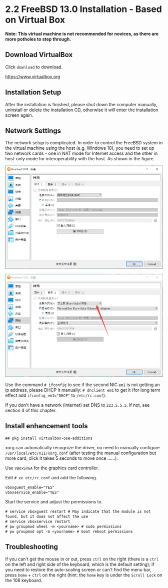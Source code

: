 # 2.2 FreeBSD 13.0 Installation - Based on Virtual Box

**Note: This virtual machine is not recommended for novices, as there are more potholes to step through.**

## Download VirtualBox

Click `download` to download.

<https://www.virtualbox.org>

## Installation Setup

After the installation is finished, please shut down the computer manually, uninstall or delete the installation CD, otherwise it will enter the installation screen again.

## Network Settings

The network setup is complicated. In order to control the FreeBSD system in the virtual machine using the host (e.g. Windows 10), you need to set up two network cards - one in NAT mode for Internet access and the other in host-only mode for interoperability with the host. As shown in the figure.

![](../.gitbook/assets/QQ图片20211231155133.png)

![](../.gitbook/assets/QQ图片20211231155139.png)

Use the command `# ifconfig` to see if the second NIC `em1` is not getting an ip address, please DHCP it manually: `# dhclient em1` to get it (for long term effect add `ifconfig_em1="DHCP"` to `/etc/rc.conf`).

If you don't have a network (internet) set DNS to `223.5.5.5`. If not, see section 4 of this chapter.

## Install enhancement tools

```
## pkg install virtualbox-ose-additions
```

xorg can automatically recognize the driver, no need to manually configure `/usr/local/etc/X11/xorg.conf` (after testing the manual configuration but more card, click it takes 5 seconds to move once ......).

Use `VBoxSVGA` for the graphics card controller.

Edit `# ee etc/rc.conf` and add the following.

```
vboxguest_enable="YES"
vboxservice_enable="YES"
```

Start the service and adjust the permissions to.

```
# service vboxguest restart # May indicate that the module is not found, but it does not affect the use
# service vboxservice restart
# pw groupmod wheel -m <yourname> # sudo permissions
# pw groupmod opt -m <yourname> # boot reboot permissions
```

## Troubleshooting
 
If you can't get the mouse in or out, press `ctrl` on the right (there is a `ctrl` on the left and right side of the keyboard, which is the default setting); if you need to restore the auto-scaling screen or can't find the menu bar, press `home` + `ctrl` on the right (hint: the `home` key is under the `Scroll Lock` on the 108 keyboard.
